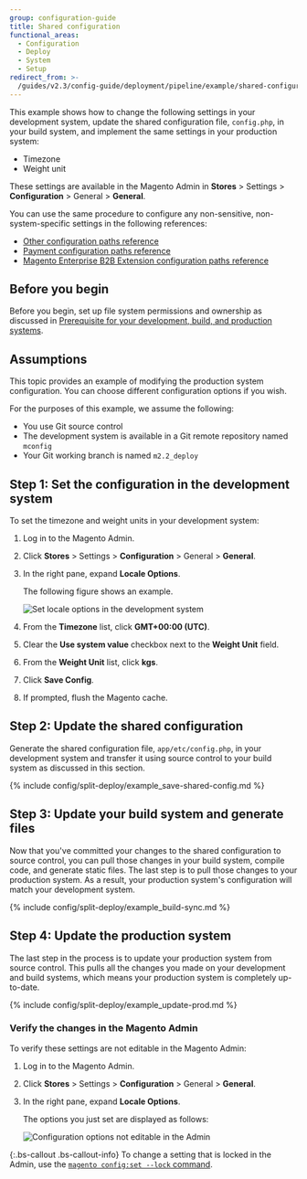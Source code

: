 ```yaml
---
group: configuration-guide
title: Shared configuration
functional_areas:
  - Configuration
  - Deploy
  - System
  - Setup
redirect_from: >-
  /guides/v2.3/config-guide/deployment/pipeline/example/shared-configuration.html
---
```


This example shows how to change the following settings in your development system, update the shared configuration file, `config.php`, in your build system, and implement the same settings in your production system:

* Timezone
* Weight unit

These settings are available in the Magento Admin in **Stores** > Settings > **Configuration** > General > **General**.

You can use the same procedure to configure any non-sensitive, non-system-specific settings in the following references:

* [Other configuration paths reference]({{page.baseurl}}/configure/deployment/reference/other.html)
* [Payment configuration paths reference]({{page.baseurl}}/configure/deployment/reference/payment-paths.html)
* [Magento Enterprise B2B Extension configuration paths reference]({{page.baseurl}}/config-guide/prod/config-reference-b2b.html)

## Before you begin

Before you begin, set up file system permissions and ownership as discussed in [Prerequisite for your development, build, and production systems]({{page.baseurl}}/configure/deployment/pipeline/technical-details.html#config-deploy-prereq).

## Assumptions

This topic provides an example of modifying the production system configuration. You can choose different configuration options if you wish.

For the purposes of this example, we assume the following:

* You use Git source control
* The development system is available in a Git remote repository named `mconfig`
* Your Git working branch is named `m2.2_deploy`

## Step 1: Set the configuration in the development system

To set the timezone and weight units in your development system:

1. Log in to the Magento Admin.
2. Click **Stores** > Settings > **Configuration** > General > **General**.
3. In the right pane, expand **Locale Options**.

   The following figure shows an example.

   ![Set locale options in the development system]({{site.baseurl}}/static/images/config_split-deploy_simple_set-locale.png)

4. From the **Timezone** list, click **GMT+00:00 (UTC)**.
5. Clear the **Use system value** checkbox next to the **Weight Unit** field.
6. From the **Weight Unit** list, click **kgs**.
7. Click **Save Config**.
8. If prompted, flush the Magento cache.

## Step 2: Update the shared configuration

Generate the shared configuration file, `app/etc/config.php`, in your development system and transfer it using source control to your build system as discussed in this section.

{% include config/split-deploy/example_save-shared-config.md %}

## Step 3: Update your build system and generate files

Now that you've committed your changes to the shared configuration to source control, you can pull those changes in your build system, compile code, and generate static files. The last step is to pull those changes to your production system. As a result, your production system's configuration will match your development system.

{% include config/split-deploy/example_build-sync.md %}

## Step 4: Update the production system

The last step in the process is to update your production system from source control. This pulls all the changes you made on your development and build systems, which means your production system is completely up-to-date.

{% include config/split-deploy/example_update-prod.md %}

### Verify the changes in the Magento Admin

To verify these settings are not editable in the Magento Admin:

1. Log in to the Magento Admin.
2. Click **Stores** > Settings > **Configuration** > General > **General**.
3. In the right pane, expand **Locale Options**.

   The options you just set are displayed as follows:

   ![Configuration options not editable in the Admin]({{site.baseurl}}/static/images/config_split-deploy_not-editable.png)

{:.bs-callout .bs-callout-info}
To change a setting that is locked in the Admin, use the [`magento config:set --lock` command]({{page.baseurl}}/configure/command-line/manage-configuration.html).

